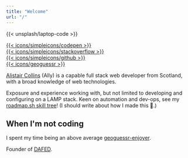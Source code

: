```yaml
---
title: "Welcome"
url: "/"
---
```


{{< unsplash/laptop-code >}}


<div class="row">
  <div class="col-3 col"><a href="https://codepen.io/alistaircol" target="blank">{{< icons/simpleicons/codepen >}}</a></div>
  <div class="col-3 col"><a href="https://stackoverflow.com/users/5873008/alistaircol" target="blank">{{< icons/simpleicons/stackoverflow >}}</a></div>
  <div class="col-3 col"><a href="https://github.com/alistaircol" target="blank">{{< icons/simpleicons/github >}}</a></div>
  <div class="col-3 col"><a href="https://www.geoguessr.com/user/604a9652025d6f00015bff8f" target="blank">{{< icons/geoguessr >}}</a></div>
</div>

[Alistair Collins](https://github.com/alistaircol) (Ally) is a capable full stack web developer from Scotland, with a broad knowledge of web technologies.

Exposure and experience working with, but not limited to developing and configuring on a LAMP stack. Keen on automation and dev-ops, see my [roadmap.sh skill tree](https://github.com/dafedteam/skill-tree)! (I should write about how I made this 🤔.)

  <object
    type="image/svg+xml"
    data="https://static.ac93.uk/resume/skills.svg"
    style="max-width: 900px;">
  </object>

## When I'm not coding

I spent my time being an above average [geoguessr-enjoyer](https://www.geoguessr.com/user/604a9652025d6f00015bff8f).

Founder of [DAFED](https://dafedteam.com/).
